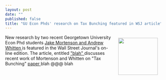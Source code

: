 ```yaml
---
layout: post
date: ""
published: false
title: "GU Econ Phds' research on Tax Bunching featured in WSJ article"
---
```




<img style="float: right; width: 128px; height: 120px; margin: 10px;" src="{{ site.baseurl }}/assets/images/LaurentBouton.jpg" />
<p>  New research by two recent Georgetown University Econ Phd students <a href="https://sites.google.com/site/boutonllj/"> Jake Mortenson and Andrew Whitten  </a>  is  featured in the Wall Street Journal's on-line edition. The article, entitled  <a href="http://www.theatlantic.com/business/archive/2015/06/reviews-economics-resturants-customers-yelp/395225/">   "blah" </a> discusses recent work of Mortenson and Whitten on "Tax Bunching"  <a href="https://drive.google.com/file/d/0Bz2volNj-oH7VHFqbldlX3pnajQ/view"> paper  </a>  blah   @@@ blah </p>
